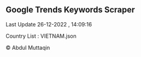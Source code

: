 

## Google Trends Keywords Scraper 
 
Last Update 26-12-2022 , 14:09:16

Country List :
VIETNAM.json



© Abdul Muttaqin 
